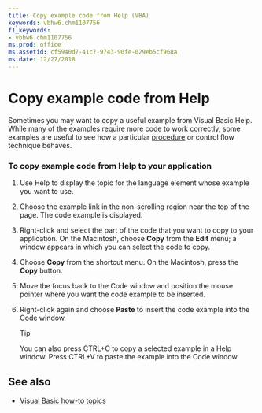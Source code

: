 ```yaml
---
title: Copy example code from Help (VBA)
keywords: vbhw6.chm1107756
f1_keywords:
- vbhw6.chm1107756
ms.prod: office
ms.assetid: cf5940d7-41c7-9743-90fe-029eb5cf968a
ms.date: 12/27/2018
---
```



# Copy example code from Help

Sometimes you may want to copy a useful example from Visual Basic Help. While many of the examples require more code to work correctly, some examples are useful to see how a particular [procedure](../Glossary/vbe-glossary.md#procedure) or control flow technique behaves.

### To copy example code from Help to your application

1. Use Help to display the topic for the language element whose example you want to use.
    
2. Choose the example link in the non-scrolling region near the top of the page. The code example is displayed.
    
3. Right-click and select the part of the code that you want to copy to your application. On the Macintosh, choose **Copy** from the **Edit** menu; a window appears in which you can select the code to copy.
    
4. Choose **Copy** from the shortcut menu. On the Macintosh, press the **Copy** button.
    
5. Move the focus back to the Code window and position the mouse pointer where you want the code example to be inserted.
    
6. Right-click again and choose **Paste** to insert the code example into the Code window.
    
   > [!TIP] 
   > You can also press CTRL+C to copy a selected example in a Help window. Press CTRL+V to paste the example into the Code window.


## See also

- [Visual Basic how-to topics](../reference/user-interface-help/visual-basic-how-to-topics.md)